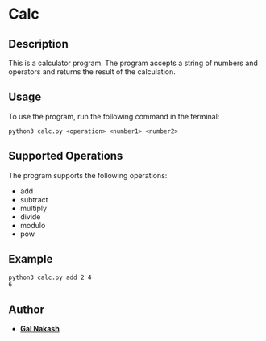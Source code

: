 # Calc

## Description
This is a calculator program. 
The program accepts a string of numbers and operators and returns the result of the calculation.


## Usage
To use the program, run the following command in the terminal:
```
python3 calc.py <operation> <number1> <number2>
```


## Supported Operations
The program supports the following operations:
- add
- subtract
- multiply
- divide
- modulo
- pow



## Example
```
python3 calc.py add 2 4
6
```

## Author
- [**Gal Nakash**]()